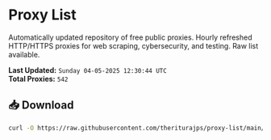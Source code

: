 # Proxy List

Automatically updated repository of free public proxies. Hourly refreshed HTTP/HTTPS proxies for web scraping, cybersecurity, and testing. Raw list available.

**Last Updated:** `Sunday 04-05-2025 12:30:44 UTC`  
**Total Proxies:** `542`

## 📥 Download
```bash
curl -O https://raw.githubusercontent.com/theriturajps/proxy-list/main/proxies.txt
